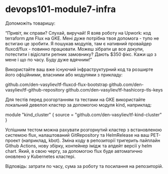 # devops101-module7-infra
Допоможіть товаришу:

“Привіт, як справи? Слухай, виручай! Я взяв роботу на Upwork: код terraform для Flux на GKE. Мені дуже потрібна твоя допомога - тупо не встигаю це зробити. Я пошукав модулів, там є нативний провайдер fluxcd/flux - повинно працювати. Можеш зібрати це все докупи, потестити і відіслати репник замовнику? Дають $350 фікс. Кажи що з мене і що по часу. Буду дуже вдячним!”

Використайте ваш вже існуючий інфраструктурний код та розширте його офіційними, власними або модулями з прикладу:

github.com/den-vasyliev/tf-fluxcd-flux-bootstrap
github.com/den-vasyliev/tf-github-repository
github.com/den-vasyliev/tf-hashicorp-tls-keys

Для тестів перед розгортанням та тестами на GKE використайте локальний девелоп кластер за допомогою модуля kind, наприклад:

module "kind_cluster" {
  source = "github.com/den-vasyliev/tf-kind-cluster"
}

Успішним тестом можна рахувати розгорнутий кластер з встановленою системою flux, налаштований GitRepository та HelmRelease на ваш PET-проект (наприклад, kbot). Зміна коду в репозиторії тригерить пайплайн Github Actions, нову збірку, контейнер імідж та апдейт версії у helm chart. Який, в свою чергу, за допомогою flux буде автоматично оновлено у Kubernetes кластері. 

Відповідь: затрати по часу, сума за роботу та посилання на репозиторій.
